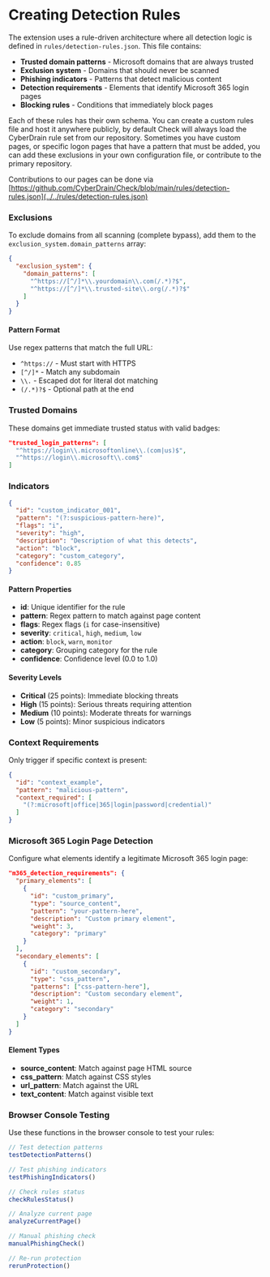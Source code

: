 # Creating Detection Rules

The extension uses a rule-driven architecture where all detection logic is defined in `rules/detection-rules.json`. This file contains:

* **Trusted domain patterns** - Microsoft domains that are always trusted
* **Exclusion system** - Domains that should never be scanned
* **Phishing indicators** - Patterns that detect malicious content
* **Detection requirements** - Elements that identify Microsoft 365 login pages
* **Blocking rules** - Conditions that immediately block pages

Each of these rules has their own schema. You can create a custom rules file and host it anywhere publicly, by default Check will always load the CyberDrain rule set from our repository. Sometimes you have custom pages, or specific logon pages that have a pattern that must be added, you can add these exclusions in your own configuration file, or contribute to the primary repository.

Contributions to our pages can be done via [https://github.com/CyberDrain/Check/blob/main/rules/detection-rules.json](../../rules/detection-rules.json)

### Exclusions

To exclude domains from all scanning (complete bypass), add them to the `exclusion_system.domain_patterns` array:

```json
{
  "exclusion_system": {
    "domain_patterns": [
      "^https://[^/]*\\.yourdomain\\.com(/.*)?$",
      "^https://[^/]*\\.trusted-site\\.org(/.*)?$"
    ]
  }
}
```

#### Pattern Format

Use regex patterns that match the full URL:

* `^https://` - Must start with HTTPS
* `[^/]*` - Match any subdomain
* `\\.` - Escaped dot for literal dot matching
* `(/.*)?$` - Optional path at the end

### Trusted Domains

These domains get immediate trusted status with valid badges:

```json
"trusted_login_patterns": [
  "^https://login\\.microsoftonline\\.(com|us)$",
  "^https://login\\.microsoft\\.com$"
]
```

### Indicators

```json
{
  "id": "custom_indicator_001",
  "pattern": "(?:suspicious-pattern-here)",
  "flags": "i",
  "severity": "high",
  "description": "Description of what this detects",
  "action": "block",
  "category": "custom_category",
  "confidence": 0.85
}
```

#### Pattern Properties

* **id**: Unique identifier for the rule
* **pattern**: Regex pattern to match against page content
* **flags**: Regex flags (`i` for case-insensitive)
* **severity**: `critical`, `high`, `medium`, `low`
* **action**: `block`, `warn`, `monitor`
* **category**: Grouping category for the rule
* **confidence**: Confidence level (0.0 to 1.0)

#### Severity Levels

* **Critical** (25 points): Immediate blocking threats
* **High** (15 points): Serious threats requiring attention
* **Medium** (10 points): Moderate threats for warnings
* **Low** (5 points): Minor suspicious indicators

### **Context Requirements**

Only trigger if specific context is present:

```json
{
  "id": "context_example",
  "pattern": "malicious-pattern",
  "context_required": [
    "(?:microsoft|office|365|login|password|credential)"
  ]
}
```

### Microsoft 365 Login Page Detection

Configure what elements identify a legitimate Microsoft 365 login page:

```json
"m365_detection_requirements": {
  "primary_elements": [
    {
      "id": "custom_primary",
      "type": "source_content",
      "pattern": "your-pattern-here",
      "description": "Custom primary element",
      "weight": 3,
      "category": "primary"
    }
  ],
  "secondary_elements": [
    {
      "id": "custom_secondary",
      "type": "css_pattern",
      "patterns": ["css-pattern-here"],
      "description": "Custom secondary element",
      "weight": 1,
      "category": "secondary"
    }
  ]
}
```

#### Element Types

* **source\_content**: Match against page HTML source
* **css\_pattern**: Match against CSS styles
* **url\_pattern**: Match against the URL
* **text\_content**: Match against visible text

### Browser Console Testing

Use these functions in the browser console to test your rules:

```javascript
// Test detection patterns
testDetectionPatterns()

// Test phishing indicators
testPhishingIndicators()

// Check rules status
checkRulesStatus()

// Analyze current page
analyzeCurrentPage()

// Manual phishing check
manualPhishingCheck()

// Re-run protection
rerunProtection()
```
